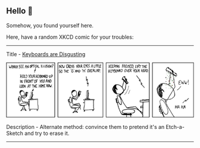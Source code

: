 ## Hello 👀

Somehow, you found yourself here.

Here, have a random XKCD comic for your troubles:

-----------------------------------

Title - [Keyboards are Disgusting](https://xkcd.com/237)

![Keyboards are Disgusting](./random_comic.png)

Description - Alternate method: convince them to pretend it's an Etch-a-Sketch and try to erase it.

-----------------------------------